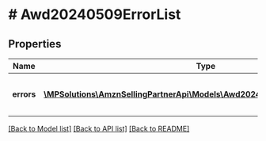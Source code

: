 # # Awd20240509ErrorList

## Properties

Name | Type | Description | Notes
------------ | ------------- | ------------- | -------------
**errors** | [**\MPSolutions\AmznSellingPartnerApi\Models\Awd20240509\Awd20240509Error[]**](Awd20240509Error.md) | A list of errors describing the failures. |

[[Back to Model list]](../../README.md#models) [[Back to API list]](../../README.md#endpoints) [[Back to README]](../../README.md)

